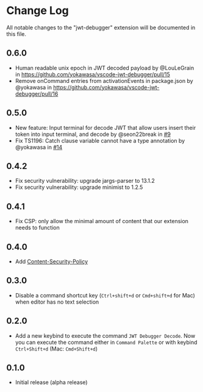 # Change Log

All notable changes to the "jwt-debugger" extension will be documented in this file.

## 0.6.0

- Human readable unix epoch in JWT decoded payload by @LouLeGrain in https://github.com/yokawasa/vscode-jwt-debugger/pull/15
- Remove onCommand entries from  activationEvents in package.json by @yokawasa in https://github.com/yokawasa/vscode-jwt-debugger/pull/16


## 0.5.0

- New feature: Input terminal for decode JWT that allow users insert their token into input terminal, and decode by @seon22break in [#9](https://github.com/yokawasa/vscode-jwt-debugger/pull/9)
- Fix TS1196: Catch clause variable cannot have a type annotation by @yokawasa in [#14](https://github.com/yokawasa/vscode-jwt-debugger/pull/14)

## 0.4.2

- Fix security vulnerability: upgrade jargs-parser to 13.1.2
- Fix security vulnerability: upgrade minimist to 1.2.5

## 0.4.1

- Fix CSP: only allow the minimal amount of content that our extension needs to function

## 0.4.0

- Add [Content-Security-Policy](https://code.visualstudio.com/api/extension-guides/webview#content-security-policy)

## 0.3.0

- Disable a command shortcut key (`Ctrl+shift+d` or `Cmd+shift+d` for Mac) when editor has no text selection

## 0.2.0

- Add a new keybind to execute the command `JWT Debugger Decode`. Now  you can execute the command either in `Command Palette` or with keybind `Ctrl+Shift+d` (Mac: `Cmd+Shift+d`)

## 0.1.0

- Initial release (alpha release)
